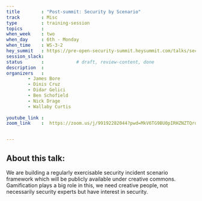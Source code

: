 ```yaml
---
title        : "Post-summit: Security by Scenario"
track        : Misc
type         : training-session
topics       :
when_week    : two
when_day     : 6th - Monday
when_time    : WS-3-2
hey_summit   : https://pre-open-security-summit.heysummit.com/talks/security-by-scenario/
session_slack:
status       :            # draft, review-content, done
description  :
organizers   : 
        - James Bore
        - Dinis Cruz
        - Didar Gelici
        - Ben Schofield
        - Nick Drage
        - Wallaby Curtis
     
youtube_link : 
zoom_link    :  https://zoom.us/j/99192282044?pwd=MkV6TG9BU0pIRHZNZTQrdGxUaG9kZz09


---
```

## About this talk:

We are building a regularly exercisable security incident scenario framework which will be publicly available under creative commons. 
Gamification plays a big role in this, we need creative people, not necessarily security experts but have interest in security.
